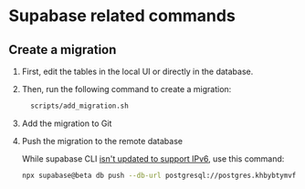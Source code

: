 # Supabase related commands

## Create a migration

1. First, edit the tables in the local UI or directly in the database.
2. Then, run the following command to create a migration:
    ```bash
      scripts/add_migration.sh
    ```
3. Add the migration to Git
4. Push the migration to the remote database

   While supabase CLI [isn't updated to support IPv6](https://github.com/supabase/cli/issues/1625),
   use this command:
   ```bash
   npx supabase@beta db push --db-url postgresql://postgres.khbybtymvfmhdakalayr:oNGhdBRtaaOUEHfe@aws-0-us-east-1.pooler.supabase.com:5432
   ```
